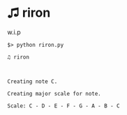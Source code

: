 # ♫ riron

w.i.p

	$> python riron.py 

	♫ riron



	Creating note C.

	Creating major scale for note.
	
	Scale: C - D - E - F - G - A - B - C 
